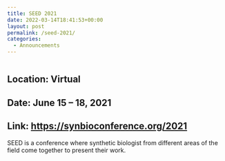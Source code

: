 ```yaml
---
title: SEED 2021
date: 2022-03-14T18:41:53+00:00
layout: post
permalink: /seed-2021/
categories:
  - Announcements
---
```

<img src="https://synbioconference.org/sites/default/files/styles/redux_intro_breaker/public/images/conference/logo/seed2021_logo_web.png?itok=9H2zrW87" alt="">

## Location: Virtual

## Date: June 15 &#8211; 18, 2021

## Link: <https://synbioconference.org/2021>

<p>
  SEED is a conference where synthetic biologist from different areas of the field come together to present their work.
</p>
